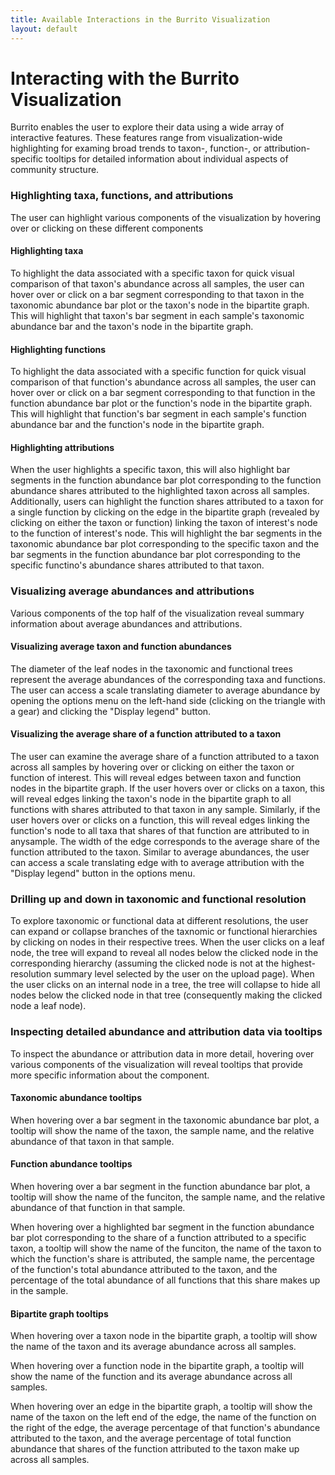 ```yaml
---
title: Available Interactions in the Burrito Visualization
layout: default
---
```

# Interacting with the Burrito Visualization

Burrito enables the user to explore their data using a wide array of interactive features. These features range from visualization-wide highlighting for examing broad trends to taxon-, function-, or attribution-specific tooltips for detailed information about individual aspects of community structure.

### Highlighting taxa, functions, and attributions

The user can highlight various components of the visualization by hovering over or clicking on these different components

#### Highlighting taxa

To highlight the data associated with a specific taxon for quick visual comparison of that taxon's abundance across all samples, the user can hover over or click on a bar segment corresponding to that taxon in the taxonomic abundance bar plot or the taxon's node in the bipartite graph. This will highlight that taxon's bar segment in each sample's taxonomic abundance bar and the taxon's node in the bipartite graph.

#### Highlighting functions

To highlight the data associated with a specific function for quick visual comparison of that function's abundance across all samples, the user can hover over or click on a bar segment corresponding to that function in the function abundance bar plot or the function's node in the bipartite graph. This will highlight that function's bar segment in each sample's function abundance bar and the function's node in the bipartite graph.

#### Highlighting attributions

When the user highlights a specific taxon, this will also highlight bar segments in the function abundance bar plot corresponding to the function abundance shares attributed to the highlighted taxon across all samples. Additionally, users can highlight the function shares attributed to a taxon for a single function by clicking on the edge in the bipartite graph (revealed by clicking on either the taxon or function) linking the taxon of interest's node to the function of interest's node. This will highlight the bar segments in the taxonomic abundance bar plot corresponding to the specific taxon and the bar segments in the function abundance bar plot corresponding to the specific functino's abundance shares attributed to that taxon.

### Visualizing average abundances and attributions

Various components of the top half of the visualization reveal summary information about average abundances and attributions.

#### Visualizing average taxon and function abundances

The diameter of the leaf nodes in the taxonomic and functional trees represent the average abundances of the corresponding taxa and functions. The user can access a scale translating diameter to average abundance by opening the options menu on the left-hand side (clicking on the triangle with a gear) and clicking the "Display legend" button.

#### Visualizing the average share of a function attributed to a taxon

The user can examine the average share of a function attributed to a taxon across all samples by hovering over or clicking on either the taxon or function of interest. This will reveal edges between taxon and function nodes in the bipartite graph. If the user hovers over or clicks on a taxon, this will reveal edges linking the taxon's node in the bipartite graph to all functions with shares attributed to that taxon in any sample. Similarly, if the user hovers over or clicks on a function, this will reveal edges linking the function's node to all taxa that shares of that function are attributed to in anysample. The width of the edge corresponds to the average share of the function attributed to the taxon. Similar to average abundances, the user can access a scale translating edge with to average attribution with the "Display legend" button in the options menu.

### Drilling up and down in taxonomic and functional resolution

To explore taxonomic or functional data at different resolutions, the user can expand or collapse branches of the taxnomic or functional hierarchies by clicking on nodes in their respective trees. When the user clicks on a leaf node, the tree will expand to reveal all nodes below the clicked node in the corresponding hierarchy (assuming the clicked node is not at the highest-resolution summary level selected by the user on the upload page). When the user clicks on an internal node in a tree, the tree will collapse to hide all nodes below the clicked node in that tree (consequently making the clicked node a leaf node).

### Inspecting detailed abundance and attribution data via tooltips

To inspect the abundance or attribution data in more detail, hovering over various components of the visualization will reveal tooltips that provide more specific information about the component.

#### Taxonomic abundance tooltips

When hovering over a bar segment in the taxonomic abundance bar plot, a tooltip will show the name of the taxon, the sample name, and the relative abundance of that taxon in that sample.

#### Function abundance tooltips

When hovering over a bar segment in the function abundance bar plot, a tooltip will show the name of the funciton, the sample name, and the relative abundance of that function in that sample.

When hovering over a highlighted bar segment in the function abundance bar plot corresponding to the share of a function attributed to a specific taxon, a tooltip will show the name of the funciton, the name of the taxon to which the function's share is attributed, the sample name, the percentage of the function's total abundance attributed to the taxon, and the percentage of the total abundance of all functions that this share makes up in the sample.

#### Bipartite graph tooltips

When hovering over a taxon node in the bipartite graph, a tooltip will show the name of the taxon and its average abundance across all samples.

When hovering over a function node in the bipartite graph, a tooltip will show the name of the function and its average abundance across all samples.

When hovering over an edge in the bipartite graph, a tooltip will show the name of the taxon on the left end of the edge, the name of the function on the right of the edge, the average percentage of that function's abundance attributed to the taxon, and the average percentage of total function abundance that shares of the function attributed to the taxon make up across all samples.